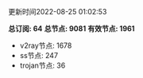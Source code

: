 更新时间2022-08-25 01:02:53

**总订阅: 64**
**总节点: 9081**
**有效节点: 1961**
- v2ray节点: 1678
- ss节点: 247
- trojan节点: 36

